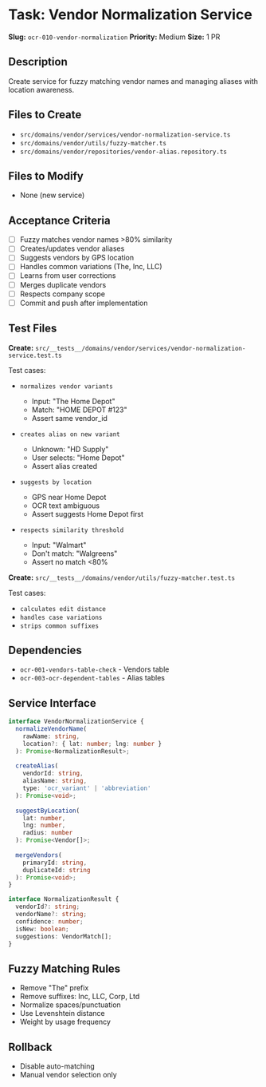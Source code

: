 # Task: Vendor Normalization Service

**Slug:** `ocr-010-vendor-normalization`
**Priority:** Medium
**Size:** 1 PR

## Description
Create service for fuzzy matching vendor names and managing aliases with location awareness.

## Files to Create
- `src/domains/vendor/services/vendor-normalization-service.ts`
- `src/domains/vendor/utils/fuzzy-matcher.ts`
- `src/domains/vendor/repositories/vendor-alias.repository.ts`

## Files to Modify
- None (new service)

## Acceptance Criteria
- [ ] Fuzzy matches vendor names >80% similarity
- [ ] Creates/updates vendor aliases
- [ ] Suggests vendors by GPS location
- [ ] Handles common variations (The, Inc, LLC)
- [ ] Learns from user corrections
- [ ] Merges duplicate vendors
- [ ] Respects company scope
- [ ] Commit and push after implementation

## Test Files
**Create:** `src/__tests__/domains/vendor/services/vendor-normalization-service.test.ts`

Test cases:
- `normalizes vendor variants`
  - Input: "The Home Depot"
  - Match: "HOME DEPOT #123"
  - Assert same vendor_id
  
- `creates alias on new variant`
  - Unknown: "HD Supply"
  - User selects: "Home Depot"
  - Assert alias created
  
- `suggests by location`
  - GPS near Home Depot
  - OCR text ambiguous
  - Assert suggests Home Depot first
  
- `respects similarity threshold`
  - Input: "Walmart"
  - Don't match: "Walgreens"
  - Assert no match <80%

**Create:** `src/__tests__/domains/vendor/utils/fuzzy-matcher.test.ts`

Test cases:
- `calculates edit distance`
- `handles case variations`
- `strips common suffixes`

## Dependencies
- `ocr-001-vendors-table-check` - Vendors table
- `ocr-003-ocr-dependent-tables` - Alias tables

## Service Interface
```typescript
interface VendorNormalizationService {
  normalizeVendorName(
    rawName: string,
    location?: { lat: number; lng: number }
  ): Promise<NormalizationResult>;
  
  createAlias(
    vendorId: string,
    aliasName: string,
    type: 'ocr_variant' | 'abbreviation'
  ): Promise<void>;
  
  suggestByLocation(
    lat: number,
    lng: number,
    radius: number
  ): Promise<Vendor[]>;
  
  mergeVendors(
    primaryId: string,
    duplicateId: string
  ): Promise<void>;
}

interface NormalizationResult {
  vendorId?: string;
  vendorName?: string;
  confidence: number;
  isNew: boolean;
  suggestions: VendorMatch[];
}
```

## Fuzzy Matching Rules
- Remove "The" prefix
- Remove suffixes: Inc, LLC, Corp, Ltd
- Normalize spaces/punctuation
- Use Levenshtein distance
- Weight by usage frequency

## Rollback
- Disable auto-matching
- Manual vendor selection only